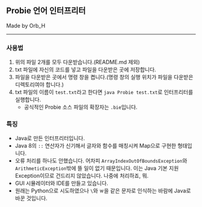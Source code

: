 ## Probie 언어 인터프리터
Made by Orb_H

<hr/>

### 사용법
1. 위의 파일 2개를 모두 다운받습니다.(README.md 제외)
2. txt 파일에 자신의 코드를 넣고 파일을 다운받은 곳에 저장합니다.
3. 파일을 다운받은 곳에서 명령 창을 켭니다.(명령 창의 실행 위치가 파일을 다운받은 디렉토리여야 합니다.)
4. txt 파일의 이름이 `test.txt`라고 한다면 `java Probie test.txt`로 인터프리터를 실행합니다.
   - 공식적인 Probie 소스 파일의 확장자는 `.bie`입니다.

### 특징
 - Java로 만든 인터프리터입니다.
 - Java 8의 `::` 연산자가 신기해서 글자와 함수를 매칭시켜 Map으로 구현한 형태입니다.
 - 오류 처리를 하나도 안했습니다. 어차피 `ArrayIndexOutOfBoundsException`와 `ArithmeticException`밖에 뜰 일이 없기 때문입니다. 이는 Java 기본 지원 Exception이므로 건드리지 않았습니다. 나중에 처리하죠, 뭐.
 - GUI 시뮬레이터와 IDE를 만들고 있습니다.
 - 원래는 Python으로 시도하였으나 `\`와 `￦`을 같은 문자로 인식하는 바람에 Java로 바꾼 것입니다.
